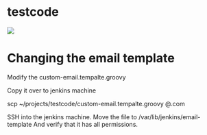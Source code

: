 # testcode
<a href="https://codeclimate.com/repos/5577d6fee30ba0286201e51b/feed"><img src="https://codeclimate.com/repos/5577d6fee30ba0286201e51b/badges/306cb8535de9e6628ce7/gpa.svg" /></a>





# Changing the email template

Modify the custom-email.tempalte.groovy

Copy it over to jenkins machine

scp ~/projects/testcode/custom-email.tempalte.groovy <user>@<host>.com

SSH into the jenkins machine.
Move the file to /var/lib/jenkins/email-template
And verify that it has all permissions.
